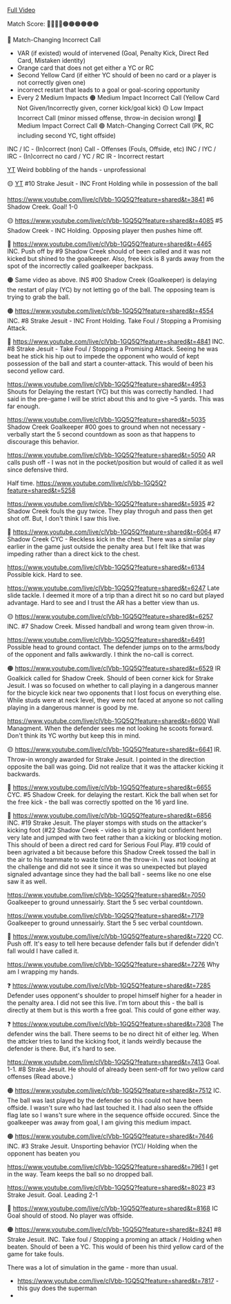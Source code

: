 [Full Video](https://www.youtube.com/live/clVbb-1GQ5Q?feature=shared)

Match Score: 🔴🔴🔴🔴🟠🟠🟠🟠🟠🟠  

🔴 Match-Changing Incorrect Call 
- VAR (if existed) would of intervened (Goal, Penalty Kick, Direct Red Card, Mistaken identity)
- Orange card that does not get either a YC or RC
- Second Yellow Card (if either YC should of been no card or a player is not correctly given one)
- incorrect restart that leads to a goal or goal-scoring opportunity
- Every 2 Medium Impacts
🟠 Medium Impact Incorrect Call (Yellow Card Not Given/Incorrectly given, corner kick/goal kick)
🟡 Low Impact Incorrect Call (minor missed offense, throw-in decision wrong)
🔵 Medium Impact Correct Call
🟢 Match-Changing Correct Call (PK, RC including second YC, tight offside)

INC / IC - (In)correct (non) Call - Offenses (Fouls, Offside, etc)
INC / IYC / IRC - (In)correct no card / YC / RC
IR - Incorrect restart


[YT](https://www.youtube.com/live/clVbb-1GQ5Q?feature=shared&t=3151) Weird bobbling of the hands - unprofessional

🟡 [YT](https://www.youtube.com/live/clVbb-1GQ5Q?feature=shared&t=3439) #10 Strake Jesuit - INC Front Holding while in possession of the ball

https://www.youtube.com/live/clVbb-1GQ5Q?feature=shared&t=3841 #6 Shadow Creek. Goal! 1-0

🟡 https://www.youtube.com/live/clVbb-1GQ5Q?feature=shared&t=4085 #5 Shadow Creek - INC Holding. Opposing player then pushes hime off. 

🔴 https://www.youtube.com/live/clVbb-1GQ5Q?feature=shared&t=4465 INC. Push off by #9 Shadow Creek should of been called and it was not kicked but shined to the goalkeeper. Also, free kick is 8 yards away from the spot of the incorrectly called goalkeeper backpass.

🟠 Same video as above. INS #00 Shadow Creek (Goalkeeper) is delaying the restart of play (YC) by not letting go of the ball. The opposing team is trying to grab the ball. 

🟠 https://www.youtube.com/live/clVbb-1GQ5Q?feature=shared&t=4554 INC. #8 Strake Jesuit - INC Front Holding. Take Foul / Stopping a Promising Attack.

🔴 https://www.youtube.com/live/clVbb-1GQ5Q?feature=shared&t=4841 INC. #8 Strake Jesuit - Take Foul / Stopping a Promising Attack. Seeing he was beat he stick his hip out to impede the opponent who would of kept possession of the ball and start a counter-attack. This would of been his second yellow card. 

https://www.youtube.com/live/clVbb-1GQ5Q?feature=shared&t=4953 Shouts for Delaying the restart (YC) but this was correctly handled. I had said in the pre-game I will be strict about this and to give ~5 yards. This was far enough.

https://www.youtube.com/live/clVbb-1GQ5Q?feature=shared&t=5035 Shadow Creek Goalkeeper #00 goes to ground when not necessary - verbally start the 5 second countdown as soon as that happens to discourage this behavior.

https://www.youtube.com/live/clVbb-1GQ5Q?feature=shared&t=5050 AR calls push off - I was not in the pocket/position but would of called it as well since defensive third.

Half time. https://www.youtube.com/live/clVbb-1GQ5Q?feature=shared&t=5258

https://www.youtube.com/live/clVbb-1GQ5Q?feature=shared&t=5935 #2 Shadow Creek fouls the guy twice. They play throguh and pass then get shot off. But, I don't think I saw this live.

🔵 https://www.youtube.com/live/clVbb-1GQ5Q?feature=shared&t=6064 #7 Shadow Creek CYC - Reckless kick in the chest. There was a similar play earlier in the game just outside the penalty area but I felt like that was impeding rather than a direct kick to the chest. 

https://www.youtube.com/live/clVbb-1GQ5Q?feature=shared&t=6134 Possible kick. Hard to see.

https://www.youtube.com/live/clVbb-1GQ5Q?feature=shared&t=6247 Late slide tackle. I deemed it more of a trip than a direct hit so no card but played advantage. Hard to see and I trust the AR has a better view than us.

🟡 https://www.youtube.com/live/clVbb-1GQ5Q?feature=shared&t=6257 INC. #7 Shadow Creek. Missed handball and wrong team given throw-in.

https://www.youtube.com/live/clVbb-1GQ5Q?feature=shared&t=6491 Possible head to ground contact. The defender jumps on to the arms/body of the opponent and falls awkwardly. I think the no-call is correct.

🟠 https://www.youtube.com/live/clVbb-1GQ5Q?feature=shared&t=6529 IR Goalkick called for Shadow Creek. Should of been corner kick for Strake Jesuit. I was so focused on whether to call playing in a dangerous manner for the bicycle kick near two opponents that I lost focus on everything else. While studs were at neck level, they were not faced at anyone so not calling playing in a dangerous manner is good by me.

https://www.youtube.com/live/clVbb-1GQ5Q?feature=shared&t=6600 Wall Managment. When the defender sees me not looking he scoots forward. Don't think its YC worthy but keep this in mind.

🟡 https://www.youtube.com/live/clVbb-1GQ5Q?feature=shared&t=6641 IR. Throw-in wrongly awarded for Strake Jesuit. I pointed in the direction opposite the ball was going. Did not realize that it was the attacker kicking it backwards. 

🔵 https://www.youtube.com/live/clVbb-1GQ5Q?feature=shared&t=6655 CYC. #5 Shadow Creek. for delaying the restart. Kick the ball when set for the free kick - the ball was correctly spotted on the 16 yard line. 

🔴 https://www.youtube.com/live/clVbb-1GQ5Q?feature=shared&t=6856 INC. #19 Strake Jesuit. The player stomps with studs on the attacker's kicking foot (#22 Shadow Creek - video is bit grainy but confident here) very late and jumped with two feet rather than a kicking or blocking motion. This should of been a direct red card for Serious Foul Play. #19 could of been agrivated a bit because before this Shadow Creek tossed the ball in the air to his teammate to waste time on the throw-in. I was not looking at the challenge and did not see it since it was so unexpected but played signaled advantage since they had the ball ball - seems like no one else saw it as well.

https://www.youtube.com/live/clVbb-1GQ5Q?feature=shared&t=7050 Goalkeeper to ground unnessairly. Start the 5 sec verbal countdown.

https://www.youtube.com/live/clVbb-1GQ5Q?feature=shared&t=7179 Goalkeeper to ground unnessairly. Start the 5 sec verbal countdown.

🔵 https://www.youtube.com/live/clVbb-1GQ5Q?feature=shared&t=7220 CC. Push off. It's easy to tell here because defender falls but if defender didn't fall would I have called it.

https://www.youtube.com/live/clVbb-1GQ5Q?feature=shared&t=7276 Why am I wrapping my hands.

❓ https://www.youtube.com/live/clVbb-1GQ5Q?feature=shared&t=7285 Defender uses opponent's shoulder to propel himself higher for a header in the penalty area. I did not see this live. I'm torn about this - the ball is directly at them but is this worth a free goal. This could of gone either way.

❓ https://www.youtube.com/live/clVbb-1GQ5Q?feature=shared&t=7308 The defender wins the ball. There seems to be no direct hit of either leg. When the attcker tries to land the kicking foot, it lands weirdly because the defender is there. But, it's hard to see.  

https://www.youtube.com/live/clVbb-1GQ5Q?feature=shared&t=7413 Goal. 1-1. #8 Strake Jesuit. He should of already been sent-off for two yellow card offenses (Read above.)

🟠 https://www.youtube.com/live/clVbb-1GQ5Q?feature=shared&t=7512 IC. The ball was last played by the defender so this could not have been offside. I wasn't sure who had last touched it. I had also seen the offside flag late so I wans't sure where in the sequence offside occured. Since the goalkeeper was away from goal, I am giving this medium impact.

🟠 https://www.youtube.com/live/clVbb-1GQ5Q?feature=shared&t=7646 INC. #3 Strake Jesuit. Unsporting behavior (YC)/ Holding when the opponent has beaten you

https://www.youtube.com/live/clVbb-1GQ5Q?feature=shared&t=7961 I get in the way. Team keeps the ball so no dropped ball. 

https://www.youtube.com/live/clVbb-1GQ5Q?feature=shared&t=8023 #3 Strake Jesuit. Goal. Leading 2-1

🔴 https://www.youtube.com/live/clVbb-1GQ5Q?feature=shared&t=8168 IC Goal should of stood. No player was offside. 

🟠 https://www.youtube.com/live/clVbb-1GQ5Q?feature=shared&t=8241 #8 Strake Jesuit. INC. Take foul / Stopping a proming an attack / Holding when beaten. Should of been a YC. This would of been his third yellow card of the game for take fouls.

There was a lot of simulation in the game - more than usual.
- https://www.youtube.com/live/clVbb-1GQ5Q?feature=shared&t=7817 - this guy does the superman
- 
